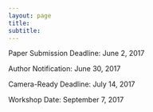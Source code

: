 ```yaml
---
layout: page
title: 
subtitle: 
---
```



Paper Submission Deadline: June 2, 2017

Author Notification: June 30, 2017

Camera-Ready Deadline: July 14, 2017

Workshop Date: September 7, 2017
